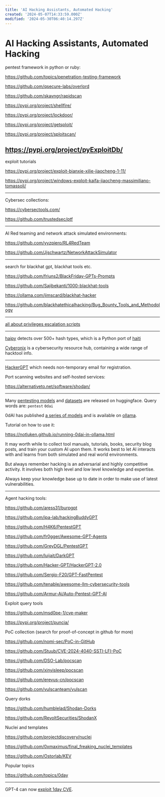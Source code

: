 ```yaml
---
title: 'AI Hacking Assistants, Automated Hacking'
created: '2024-05-07T14:33:59.000Z'
modified: '2024-05-30T06:40:14.297Z'
---
```


# AI Hacking Assistants, Automated Hacking

pentest framework in python or ruby:

https://github.com/topics/penetration-testing-framework

https://github.com/qsecure-labs/overlord

https://github.com/skavngr/rapidscan

https://pypi.org/project/shellfire/

https://pypi.org/project/lockdoor/

https://pypi.org/project/getsploit/

https://pypi.org/project/sploitscan/

https://pypi.org/project/pyExploitDb/
---

exploit tutorials

https://pypi.org/project/exploit-bianxie-xilie-jiaocheng-1-11/

https://pypi.org/project/windows-exploit-kaifa-jiaocheng-massimiliano-tomassoli/

---

Cybersec collections:

https://cybersectools.com/

https://github.com/trustedsec/ptf

---

AI Red teaming and network attack simulated environments:

https://github.com/yyzpiero/RL4RedTeam

https://github.com/Jjschwartz/NetworkAttackSimulator

---

search for blackhat gpt, blackhat tools etc.

https://github.com/friuns2/BlackFriday-GPTs-Prompts

https://github.com/Sajibekanti/1000-blackhat-tools

https://ollama.com/jimscard/blackhat-hacker

https://github.com/blackhatethicalhacking/Bug_Bounty_Tools_and_Methodology

---

[all about privileges escalation scripts](https://github.com/peass-ng/PEASS-ng)

---

[haipy](https://pypi.org/project/haipy/) detects over 500+ hash types, which is a Python port of [haiti](https://github.com/noraj/haiti)

[Cyberonix](https://pypi.org/project/cyberonix/) is a cybersecurity resource hub, containing a wide range of hacktool info.

---

[HackerGPT](https://chat.hackerai.co) which needs non-temporary email for registration.

Port scanning websites and self-hosted services:

https://alternativeto.net/software/shodan/

---

Many [pentesting models](https://hf-mirror.com/models?search=pentest) and [datasets](https://hf-mirror.com/datasets?search=pentest) are released on huggingface. Query words are: `pentest` `0dai`

0dAI has published [a series of models](https://hf-mirror.com/0dAI) and is available on [ollama](https://ollama.com/jjflores/0dai-v2).

Tutorial on how to use it:

https://notluken.github.io/running-0dai-in-ollama.html

It may worth while to collect tool manuals, tutorials, books, security blog posts, and train your custom AI upon them. It works best to let AI interacts with and learns from both simulated and real world environments.

But always remember hacking is an adversarial and highly competitive activity. It involves both high level and low level knowledge and expertise.

Always keep your knowledge base up to date in order to make use of latest vulnerabilities.

---

Agent hacking tools:

https://github.com/aress31/burpgpt

https://github.com/ipa-lab/hackingBuddyGPT

https://github.com/H4K6/PentestGPT

https://github.com/fr0gger/Awesome-GPT-Agents

https://github.com/GreyDGL/PentestGPT

https://github.com/luijait/DarkGPT

https://github.com/Hacker-GPT/HackerGPT-2.0

https://github.com/Sergio-F20/GPT-FastPentest

https://github.com/tenable/awesome-llm-cybersecurity-tools

https://github.com/Armur-Ai/Auto-Pentest-GPT-AI

Exploit query tools

https://github.com/msd0pe-1/cve-maker

https://pypi.org/project/puncia/

PoC collection (search for proof-of-concept in github for more)

https://github.com/nomi-sec/PoC-in-GitHub

https://github.com/Stuub/CVE-2024-4040-SSTI-LFI-PoC

https://github.com/DSO-Lab/pocscan

https://github.com/xinyisleep/pocscan

https://github.com/erevus-cn/pocscan

https://github.com/vulscanteam/vulscan

Query dorks

https://github.com/humblelad/Shodan-Dorks

https://github.com/RevoltSecurities/ShodanX

Nuclei and templates

https://github.com/projectdiscovery/nuclei

https://github.com/0xmaximus/final_freaking_nuclei_templates

https://github.com/Ostorlab/KEV

Popular topics

https://github.com/topics/0day

---

GPT-4 can now [exploit 1day CVE](https://arxiv.org/pdf/2404.08144).
